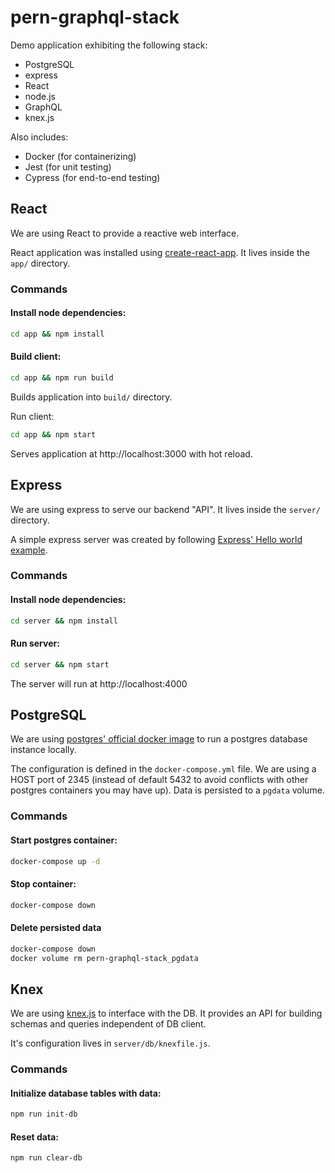 # pern-graphql-stack

Demo application exhibiting the following stack:
- PostgreSQL
- express
- React
- node.js
- GraphQL
- knex.js

Also includes: 
- Docker (for containerizing)
- Jest (for unit testing)
- Cypress (for end-to-end testing)


## React
We are using React to provide a reactive web interface.

React application was installed using [create-react-app](https://github.com/facebook/create-react-app).
It lives inside the `app/` directory. 

### Commands
#### Install node dependencies:
```bash
cd app && npm install
```

#### Build client:
```bash
cd app && npm run build
```
Builds application into `build/` directory.

Run client:
```bash
cd app && npm start
```
Serves application at http://localhost:3000 with hot reload.


## Express
We are using express to serve our backend "API".  It lives inside the `server/ ` directory.

A simple express server was created by following [Express' Hello world example](https://expressjs.com/en/starter/hello-world.html). 

### Commands
#### Install node dependencies:
```bash
cd server && npm install
```

#### Run server:
```bash
cd server && npm start
```
The server will run at http://localhost:4000


## PostgreSQL
We are using [postgres' official docker image](https://hub.docker.com/_/022689bf-dfd8-408f-9e1c-19acac32e57b) to run a 
postgres database instance locally.  

The configuration is defined in the `docker-compose.yml` file.  We are using a HOST port of 2345 (instead of default 
5432 to avoid conflicts with other postgres containers you may have up).  Data is persisted to a `pgdata` volume.

### Commands
#### Start postgres container:
```bash
docker-compose up -d
```

#### Stop container:
```bash
docker-compose down
```

#### Delete persisted data
```bash
docker-compose down
docker volume rm pern-graphql-stack_pgdata
```


## Knex
We are using [knex.js](http://knexjs.org) to interface with the DB.  It provides an API for building schemas and queries 
independent of DB client.

It's configuration lives in `server/db/knexfile.js`.

### Commands
#### Initialize database tables with data:
```bash
npm run init-db
```

#### Reset data:
```bash
npm run clear-db
```
